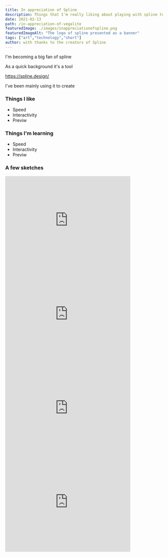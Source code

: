 ```yaml
---
title: In appreciation of Spline
description: Things that I'm really liking about playing with spline tool.
date: 2021-02-13
path: /in-appreciation-of-vegalite
featuredImage: ./images/inappreciationofspline.png
featuredImageAlt: "The logo of spline presented as a banner"
tags: ["art","technology","short"]
author: with thanks to the creators of Spline
---
```


I'm becoming a big fan of spline

As a quick background it's a tool

https://spline.design/

I've been mainly using it to create  

### Things I like
- Speed
- Interactivity
- Previw

### Things I'm learning
- Speed
- Interactivity
- Previw


### A few sketches
<iframe src="https://logikblok.github.io/sketches/solarsystemv1/" style="border:0px #ffffff none;" name="myiFrame" scrolling="no" frameborder="1" marginheight="0px" marginwidth="0px" height="300px" width="400px" allowfullscreen></iframe>

<iframe src="https://logikblok.github.io/sketches/littleregatta/" style="border:0px #ffffff none;" name="myiFrame" scrolling="no" frameborder="1" marginheight="0px" marginwidth="0px" height="300px" width="400px" allowfullscreen></iframe>

<iframe src="https://logikblok.github.io/sketches/littlerocket/" style="border:0px #ffffff none;" name="myiFrame" scrolling="no" frameborder="1" marginheight="0px" marginwidth="0px" height="300px" width="400px" allowfullscreen></iframe>

<iframe src="https://logikblok.github.io/sketches/little-forest/" style="border:0px #ffffff none;" name="myiFrame" scrolling="no" frameborder="1" marginheight="0px" marginwidth="0px" height="300px" width="400px" allowfullscreen></iframe>
